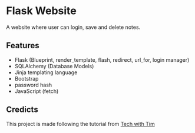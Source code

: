 # Flask Website
A website where user can login, save and delete notes.

## Features
- Flask (Blueprint, render_template, flash, redirect, url_for, login manager)
- SQLAlchemy (Database Models)
- Jinja templating language
- Bootstrap
- password hash
- JavaScript (fetch)


## Credicts
This project is made following the tutorial from [Tech with Tim](https://www.youtube.com/watch?v=dam0GPOAvVI&list=PLxqNHKW7AOjj0_o83dgWSkdxX7wGRtN1E&index=20&t=514s)